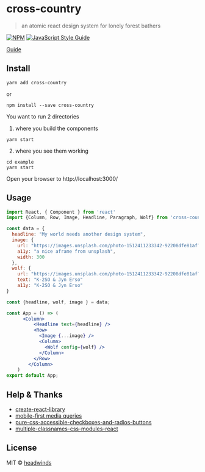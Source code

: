 # cross-country

> an atomic react design system for lonely forest bathers

[![NPM](https://img.shields.io/npm/v/cross-country.svg)](https://www.npmjs.com/package/cross-country) [![JavaScript Style Guide](https://img.shields.io/badge/code_style-standard-brightgreen.svg)](https://standardjs.com)

[Guide](https://cross-country.now.sh)

## Install

```
yarn add cross-country
```
or
```
npm install --save cross-country
```

You want to run 2 directories

1. where you build the components
```
yarn start
```

2. where you see them working
```
cd example
yarn start 
```

Open your browser to http://localhost:3000/

## Usage

```jsx
import React, { Component } from 'react'
import {Column, Row, Image, Headline, Paragraph, Wolf} from 'cross-country';

const data = {
  headline: "My world needs another design system",
  image: {
    url: "https://images.unsplash.com/photo-1512411233342-92208dfe81af?ixlib=rb-1.2.1&ixid=eyJhcHBfaWQiOjEyMDd9&auto=format&fit=crop&w=934&q=80",
    a11y: "a nice aframe from unsplash",
    width: 300
  },
  wolf: {
    url: "https://images.unsplash.com/photo-1512411233342-92208dfe81af?ixlib=rb-1.2.1&ixid=eyJhcHBfaWQiOjEyMDd9&auto=format&fit=crop&w=934&q=80",
    text: "K-2SO & Jyn Erso" 
    a11y: "K-2SO & Jyn Erso"
}

const {headline, wolf, image } = data;

const App = () => (
      <Column>
          <Headline text={headline} />
          <Row>
            <Image {...image} />
            <Column>
              <Wolf config={wolf} />
            </Column>
          </Row>
        </Column>
    )
export default App; 
```

## Help & Thanks

* [create-react-library](https://www.npmjs.com/package/create-react-library)
* [mobile-first media queries](https://medium.com/codeartisan/breakpoints-and-media-queries-in-scss-46e8f551e2f2)
* [pure-css-accessible-checkboxes-and-radios-buttons](https://medium.com/claritydesignsystem/pure-css-accessible-checkboxes-and-radios-buttons-54063e759bb3)
* [multiple-classnames-css-modules-react](https://zeph.co/multiple-classnames-css-modules-react)

## License

MIT © [headwinds](https://github.com/headwinds)
